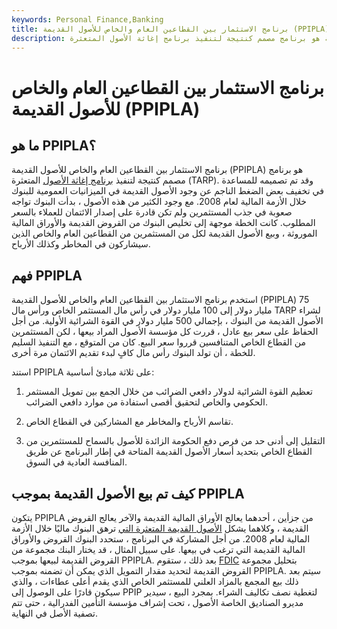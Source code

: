 ```yaml
---
keywords: Personal Finance,Banking
title: برنامج الاستثمار بين القطاعين العام والخاص للأصول القديمة (PPIPLA)
description: برنامج الاستثمار بين القطاعين العام والخاص للأصول القديمة هو برنامج مصمم كنتيجة لتنفيذ برنامج إغاثة الأصول المتعثرة.
---
```


# برنامج الاستثمار بين القطاعين العام والخاص للأصول القديمة (PPIPLA)
## ما هو PPIPLA؟

برنامج الاستثمار بين القطاعين العام والخاص للأصول القديمة (PPIPLA) هو برنامج مصمم كنتيجة لتنفيذ [برنامج إغاثة الأصول](/troubled-asset-relief-program-tarp) المتعثرة (TARP). وقد تم تصميمه للمساعدة في تخفيف بعض الضغط الناجم عن وجود الأصول القديمة في الميزانيات العمومية للبنوك خلال الأزمة المالية لعام 2008. مع وجود الكثير من هذه الأصول ، بدأت البنوك تواجه صعوبة في جذب المستثمرين ولم تكن قادرة على إصدار الائتمان للعملاء بالسعر المطلوب. كانت الخطة موجهة إلى تخليص البنوك من القروض القديمة والأوراق المالية الموروثة ، وبيع الأصول القديمة لكل من المستثمرين من القطاعين العام والخاص الذين سيشاركون في المخاطر وكذلك الأرباح.

## فهم PPIPLA

استخدم برنامج الاستثمار بين القطاعين العام والخاص للأصول القديمة (PPIPLA) 75 مليار دولار إلى 100 مليار دولار في رأس مال المستثمر الخاص ورأس مال TARP لشراء الأصول القديمة من البنوك ، بإجمالي 500 مليار دولار في القوة الشرائية الأولية. من أجل الحفاظ على سعر بيع عادل ، قررت كل مؤسسة الأصول المراد بيعها ، لكن المستثمرين من القطاع الخاص المتنافسين قرروا سعر البيع. كان من المتوقع ، مع التنفيذ السليم للخطة ، أن تولد البنوك رأس مال كافٍ لبدء تقديم الائتمان مرة أخرى.

استند PPIPLA على ثلاثة مبادئ أساسية:

1. تعظيم القوة الشرائية لدولار دافعي الضرائب من خلال الجمع بين تمويل المستثمر الحكومي والخاص لتحقيق أقصى استفادة من موارد دافعي الضرائب.

1. تقاسم الأرباح والمخاطر مع المشاركين في القطاع الخاص.

1. التقليل إلى أدنى حد من فرص دفع الحكومة الزائدة للأصول بالسماح للمستثمرين من القطاع الخاص بتحديد أسعار الأصول القديمة المتاحة في إطار البرنامج عن طريق المنافسة العادية في السوق.

## كيف تم بيع الأصول القديمة بموجب PPIPLA

يتكون PPIPLA من جزأين ، أحدهما يعالج الأوراق المالية القديمة والآخر يعالج القروض القديمة ، وكلاهما يشكل [الأصول القديمة المتعثرة التي](/legacy-assets) ترهق البنوك ماليًا خلال الأزمة المالية لعام 2008. من أجل المشاركة في البرنامج ، ستحدد البنوك القروض والأوراق المالية القديمة التي ترغب في بيعها. على سبيل المثال ، قد يختار البنك مجموعة من القروض القديمة لبيعها بموجب PPIPLA. بعد ذلك ، ستقوم [FDIC](/fdic) بتحليل مجموعة القروض القديمة لتحديد مقدار التمويل الذي يمكن أن تضمنه بموجب PPIPLA. سيتم بعد ذلك بيع المجمع بالمزاد العلني للمستثمر الخاص الذي يقدم أعلى عطاءات ، والذي سيكون قادرًا على الوصول إلى PPIP لتغطية نصف تكاليف الشراء. بمجرد البيع ، سيدير مديرو الصناديق الخاصة الأصول ، تحت إشراف مؤسسة التأمين الفدرالية ، حتى تتم تصفية الأصل في النهاية.


